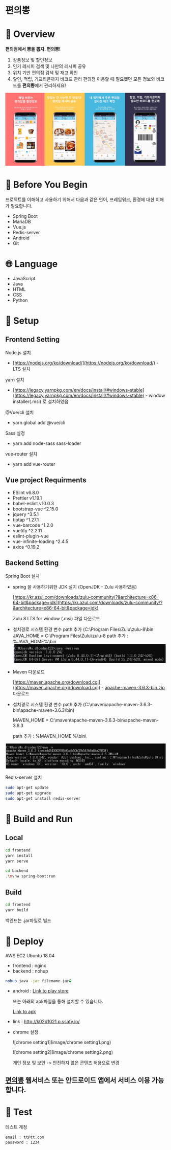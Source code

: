 # 편의뽕

# 📖 Overview

**편의점에서 뽕을 뽑자. 편의뽕!**

1. 상품정보 및 할인정보
2. 인기 레시피 검색 및 나만의 레시피 공유
3. 위치 기반 편의점 검색 및 재고 확인
4. 할인, 적립, 기프티콘까지 바코드 관리
   편의점 이용할 때 필요했던 모든 정보와 바코드를 **편의뽕**에서 관리하세요!

![images](image/overview.jpg)


# 🤔 Before You Begin

프로젝트를 이해하고 사용하기 위해서 다음과 같은 언어, 프레임워크, 환경에 대한 이해가 필요합니다.

- Spring Boot
- MariaDB
- Vue.js
- Redis-server
- Android
- Git

# 🌐 Language

- JavaScript
- Java
- HTML
- CSS
- Python

# 📌 Setup

## Frontend Setting

Node.js 설치

- [https://nodejs.org/ko/download/](https://nodejs.org/ko/download/) - LTS 설치

yarn 설치

- [https://legacy.yarnpkg.com/en/docs/install/#windows-stable](https://legacy.yarnpkg.com/en/docs/install/#windows-stable) - window installer(.msi) 로 설치하였음

@Vue/cli 설치

- yarn global add @vue/cli

Sass 설정

- yarn add node-sass sass-loader

vue-router 설치

- yarn add vue-router

## Vue project Requirments

- ESlint v6.8.0
- Prettier v1.19.1
- babel-eslint v10.0.3
- bootstrap-vue ^2.15.0
- jquery ^3.5.1
- tiptap ^1.27.1
- vue-barcode ^1.2.0
- vuetify ^2.2.11
- eslint-plugin-vue
- vue-infinite-loading ^2.4.5
- axios ^0.19.2

## Backend Setting

Spring Boot 설치

- spring 을 사용하기위한 JDK 설치 (OpenJDK - Zulu 사용하였음)

  [https://kr.azul.com/downloads/zulu-community/?&architecture=x86-64-bit&package=jdk](https://kr.azul.com/downloads/zulu-community/?&architecture=x86-64-bit&package=jdk) 

  Zulu 8 LTS for window (.msi) 파일 다운로드

- 설치경로 시스템 환경 변수 path 추가 (C:\Program Files\Zulu\zulu-8\bin\
  JAVA_HOME = C:\Program Files\Zulu\zulu-8
  path 추가 : %JAVA_HOME%\bin\
  ![javapath](image/javapath.png)

- Maven 다운로드

  [https://maven.apache.org/download.cgi](https://maven.apache.org/download.cgi) - [apache-maven-3.6.3-bin.zip](http://apache-maven-3.6.3-bin.zip) 다운로드

- 설치경로 시스템 환경 변수 path 추가 (C:\maven\apache-maven-3.6.3-bin\apache-maven-3.6.3\bin)

  MAVEN_HOME = C:\maven\apache-maven-3.6.3-bin\apache-maven-3.6.3

  path 추가 : %MAVEN_HOME %\bin\

![mavenpath](image/mavenpath.png)

Redis-server 설치

```bash
sudo apt-get update
sudo apt-get upgrade
sudo apt-get install redis-server
```

# 👟 Build and Run

## Local

```bash
cd frontend
yarn install
yarn serve
```

```bash
cd backend
.\mvnw spring-boot:run
```

## Build

```bash
cd frontend
yarn build
```

백엔드는 .jar파일로 빌드

# 🌷 Deploy

AWS EC2 Ubuntu 18.04

- frontend : nginx
- backend : nohup

```bash
nohup java -jar filename.jar&
```

- android : [Link to play store](https://play.google.com/store/apps/details?id=ssafy.d102.pyunny)

  또는 아래의 apk파일을 통해 설치할 수 있습니다.

  [Link to apk](app-release.apk)

 - link : http://k02d1021.p.ssafy.io/

- chrome 설정

  ![chrome setting1](image/chrome setting1.png)

  ![chrome setting2](image/chrome setting2.png)

  개인 정보 및 보안 -> 안전하지 않은 콘텐츠 허용으로 변경

## [편의뽕](http://k02d1021.p.ssafy.io/) 웹서비스 또는 안드로이드 앱에서 서비스 이용 가능합니다.

# 🧪 Test

테스트 계정

    email : tt@tt.com
    password : 1234